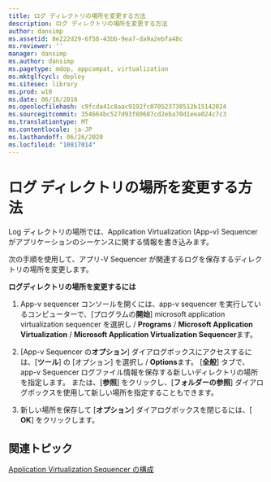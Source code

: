 ```yaml
---
title: ログ ディレクトリの場所を変更する方法
description: ログ ディレクトリの場所を変更する方法
author: dansimp
ms.assetid: 8e222d29-6f58-43bb-9ea7-da9a2ebfa48c
ms.reviewer: ''
manager: dansimp
ms.author: dansimp
ms.pagetype: mdop, appcompat, virtualization
ms.mktglfcycl: deploy
ms.sitesec: library
ms.prod: w10
ms.date: 06/16/2016
ms.openlocfilehash: c9fcda41c8aac9192fc070523738512b15142024
ms.sourcegitcommit: 354664bc527d93f80687cd2eba70d1eea024c7c3
ms.translationtype: MT
ms.contentlocale: ja-JP
ms.lasthandoff: 06/26/2020
ms.locfileid: "10817014"
---
```

# ログ ディレクトリの場所を変更する方法


Log ディレクトリの場所では、Application Virtualization (App-v) Sequencer がアプリケーションのシーケンスに関する情報を書き込みます。

次の手順を使用して、アプリ-V Sequencer が関連するログを保存するディレクトリの場所を変更します。

**ログディレクトリの場所を変更するには**

1.  App-v sequencer コンソールを開くには、app-v sequencer を実行しているコンピューターで、[プログラムの**開始**] microsoft application virtualization sequencer を選択し  /  **Programs**  /  **Microsoft Application Virtualization**  /  **Microsoft Application Virtualization Sequencer**ます。

2.  [App-v Sequencer の**オプション**] ダイアログボックスにアクセスするには、[**ツール**] の [オプション] を選択し  /  **Options**ます。 [**全般**] タブで、app-v Sequencer ログファイル情報を保存する新しいディレクトリの場所を指定します。 または、[**参照**] をクリックし、[**フォルダーの参照**] ダイアログボックスを使用して新しい場所を指定することもできます。

3.  新しい場所を保存して [**オプション**] ダイアログボックスを閉じるには、[ **OK**] をクリックします。

## 関連トピック


[Application Virtualization Sequencer の構成](configuring-the-application-virtualization-sequencer.md)

 

 





